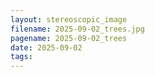```yaml
---
layout: stereoscopic_image
filename: 2025-09-02_trees.jpg
pagename: 2025-09-02_trees
date: 2025-09-02
tags:
---
```

